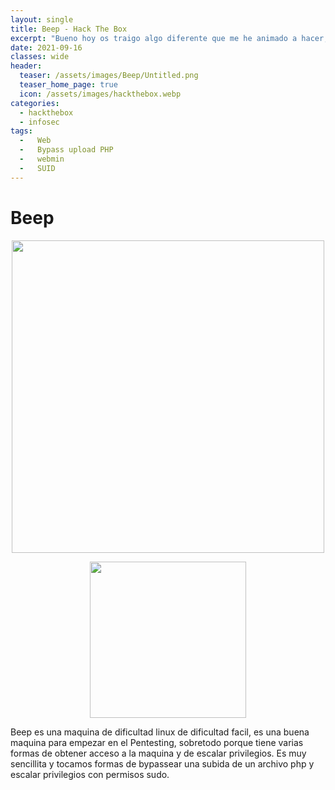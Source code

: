 ```yaml
---
layout: single
title: Beep - Hack The Box
excerpt: "Bueno hoy os traigo algo diferente que me he animado a hacer, y espero que os guste, en esta ocasión voy a compartir un video de como realizar esta maquina, en los próximos write-ups os voy a traer un video de la resolución de la maquina hecha por mi y aparte abajo incorporaré el write-up escrito, espero que os guste tanto como a mi este contenido."
date: 2021-09-16
classes: wide
header:
  teaser: /assets/images/Beep/Untitled.png
  teaser_home_page: true
  icon: /assets/images/hackthebox.webp
categories:
  - hackthebox
  - infosec
tags:
  -   Web
  -   Bypass upload PHP
  -   webmin
  -   SUID
---
```




# Beep

<div>
<p style = 'text-align:center;'>
<img src="https://rizemon.github.io/assets/images/beep.png" alt="" width="500px">
</p>
</div>


<div>
<p style = 'text-align:center;'>
<img src="https://0xdf.gitlab.io/img/beep-radar.webp" alt="" width="250px">
</p>
</div>

Beep es una maquina de dificultad linux de dificultad facil, es una buena maquina para empezar en el Pentesting, sobretodo porque tiene varias formas de obtener acceso a la maquina y de escalar privilegios. Es muy sencillita y tocamos formas de bypassear una subida de un archivo php y escalar privilegios con permisos sudo.